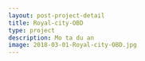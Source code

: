 ```yaml
---
layout: post-project-detail
title: Royal-city-OBD
type: project
description: Mo ta du an
image: 2018-03-01-Royal-city-OBD.jpg 
---
```

